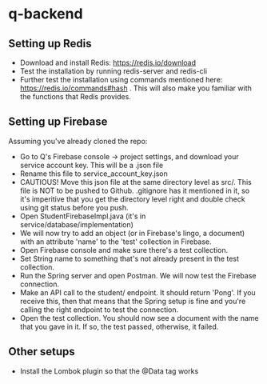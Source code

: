 # q-backend

## Setting up Redis

- Download and install Redis: https://redis.io/download
- Test the installation by running redis-server and redis-cli
- Further test the installation using commands mentioned here: https://redis.io/commands#hash . This will also make you familiar with the functions that Redis provides.

## Setting up Firebase

Assuming you've already cloned the repo:
- Go to Q's Firebase console -> project settings, and download your service account key. This will be a .json file
- Rename this file to service_account_key.json
- CAUTIOUS! Move this json file at the same directory level as src/. This file is NOT to be pushed to Github. .gitignore has it mentioned in it, so it's imperitive that you get the directory level right and double check using git status before you push.
- Open StudentFirebaseImpl.java (it's in service/database/implementation)
- We will now try to add an object (or in Firebase's lingo, a document) with an attribute 'name' to the 'test' collection in Firebase.
- Open Firebase console and make sure there's a test collection.
- Set String name to something that's not already present in the test collection.
- Run the Spring server and open Postman. We will now test the Firebase connection.
- Make an API call to the student/ endpoint. It should return 'Pong'. If you receive this, then that means that the Spring setup is fine and you're calling the right endpoint to test the connection.
- Open the test collection. You should now see a document with the name that you gave in it. If so, the test passed, otherwise, it failed.

## Other setups
- Install the Lombok plugin so that the @Data tag works

